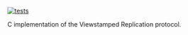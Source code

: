 [![tests](https://github.com/cowsql/vr/actions/workflows/tests.yml/badge.svg)](https://github.com/cowsql/vr/actions/workflows/tests.yml)

C implementation of the Viewstamped Replication protocol.
